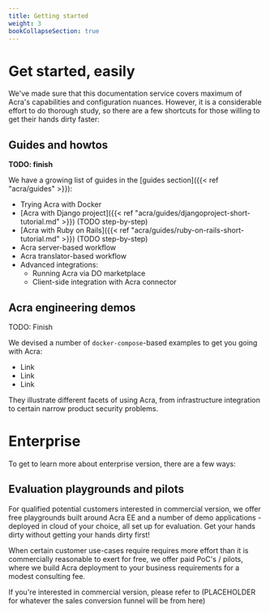 ```yaml
---
title: Getting started
weight: 3
bookCollapseSection: true
---
```


# Get started, easily

We've made sure that this documentation service covers maximum of Acra's capabilities and configuration nuances. However, it is a considerable effort to do thorough study, so there are a few shortcuts for those willing to get their hands dirty faster: 

## Guides and howtos

**TODO: finish**

We have a growing list of guides in the [guides section]({{< ref "acra/guides" >}}): 

* Trying Acra with Docker
* [Acra with Django project]({{< ref "acra/guides/djangoproject-short-tutorial.md" >}}) (TODO step-by-step)
* [Acra with Ruby on Rails]({{< ref "acra/guides/ruby-on-rails-short-tutorial.md" >}}) (TODO step-by-step)
* Acra server-based workflow
* Acra translator-based workflow
* Advanced integrations: 
  * Running Acra via DO marketplace
  * Client-side integration with Acra connector

## Acra engineering demos

TODO: Finish

We devised a number of ``docker-compose``-based examples to get you going with Acra: 

* Link 
* Link 
* Link

They illustrate different facets of using Acra, from infrastructure integration to certain narrow product security problems. 

# Enterprise

To get to learn more about enterprise version, there are a few ways: 

## Evaluation playgrounds and pilots

For qualified potential customers interested in commercial version, we offer free playgrounds built around Acra EE and a number of demo applications - deployed in cloud of your choice, all set up for evaluation. Get your hands dirty without getting your hands dirty first! 

When certain customer use-cases require requires more effort than it is commercially reasonable to exert for free, we offer paid PoC's / pilots, where we build Acra deployment to your business requirements for a modest consulting fee. 

If you're interested in commercial version, please refer to (PLACEHOLDER for whatever the sales conversion funnel will be from here)
